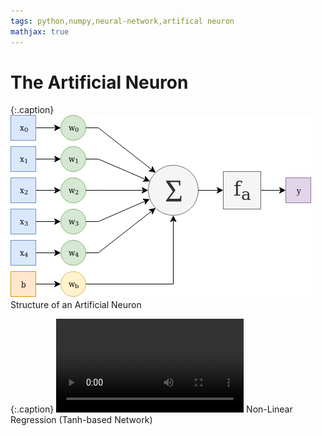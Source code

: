 ```yaml
---
tags: python,numpy,neural-network,artifical neuron
mathjax: true
---
```

# The Artificial Neuron

{:.caption}
![artificial neuron structure](/assets/images/artificial_neuron.png)
Structure of an Artificial Neuron

{:.caption}
<video controls>
  <source src="numpy-neural-network/non_linear_regression_tanh.webm" type="video/webm">
  <source src="numpy-neural-network/non_linear_regression_tanh.ogv" type="video/ogg">
  <source src="numpy-neural-network/non_linear_regression_tanh.mp4" type="video/mp4">
</video>
Non-Linear Regression (Tanh-based Network)

